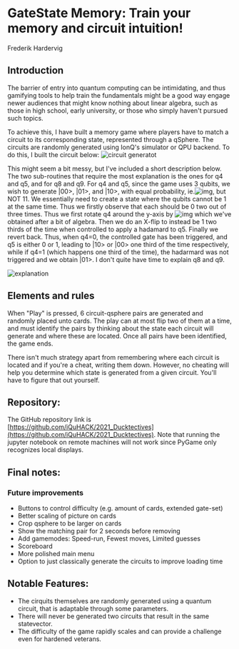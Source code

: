 # GateState Memory: Train your memory and circuit intuition!

Frederik Hardervig

## Introduction

The barrier of entry into quantum computing can be intimidating, and thus gamifying tools to help train the fundamentals might be a good way engage newer audiences that might know nothing about linear algebra, such as those in high school, early university, or those who simply haven't pursued such topics.

To achieve this, I have built a memory game where players have to match a circuit to its corresponding state, represented through a qSphere. The circuits are randomly generated using IonQ's simulator or QPU backend. To do this, I built the circuit below:
![circuit generatot](https://github.com/iQuHACK/2021_Ducktectives/blob/main/Pictures/Generator%20circuit.JPG)

This might seem a bit messy, but I've included a short description below. The two sub-routines that require the most explanation is the ones for q4 and q5, and for q8 and q9. For q4 and q5, since the game uses 3 qubits, we wish to generate |00>, |01>, and |10>, with equal probability, ie.![img](https://i.imgur.com/vzZ6lGY.gif), but NOT 11. We essentially need to create a state where the qubits cannot be 1 at the same time. Thus we firstly observe that each should be 0 two out of three times. Thus we first rotate q4 around the y-axis by ![img](https://i.imgur.com/bhy8bgJ.gif) which we've obtained after a bit of algebra. Then we do an X-flip to instead be 1 two thirds of the time when controlled to apply a hadamard to q5. Finally we revert back. Thus, when q4=0, the controlled gate has been triggered, and q5 is either 0 or 1, leading to |10> or |00> one third of the time respectively, while if q4=1 (which happens one third of the time), the hadarmard was not triggered and we obtain |01>. I don't quite have time to explain q8 and q9.

![explanation](https://github.com/iQuHACK/2021_Ducktectives/blob/main/Pictures/Explanation.png)
## Elements and rules

When "Play" is pressed, 6 circuit-qsphere pairs are generated and randomly placed unto cards. The play can at most flip two of them at a time, and must identify the pairs by thinking about the state each circuit will generate and where these are located. Once all pairs have been identified, the game ends.

There isn't much strategy apart from remembering where each circuit is located and if you're a cheat, writing them down. However, no cheating will help you determine which state is generated from a given circuit. You'll have to figure that out yourself.


## Repository:

The GitHub repository link is [https://github.com/iQuHACK/2021_Ducktectives](https://github.com/iQuHACK/2021_Ducktectives).
Note that running the jupyter notebook on remote machines will not work since PyGame only recognizes local displays.

## Final notes:
### Future improvements
* Buttons to control difficulty (e.g. amount of cards, extended gate-set)
* Better scaling of picture on cards
* Crop qsphere to be larger on cards
* Show the matching pair for 2 seconds before removing
* Add gamemodes: Speed-run, Fewest moves, Limited guesses
* Scoreboard
* More polished main menu
* Option to just classically generate the circuits to improve loading time

## Notable Features:
*   The cirquits themselves are randomly generated using a quantum circuit, that is adaptable through some parameters.
*   There will never be generated two circuits that result in the same statevector.
*   The difficulty of the game rapidly scales and can provide a challenge even for hardened veterans.

